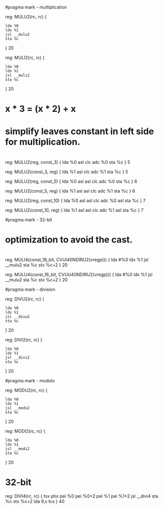 #pragma mark - multiplication

reg: MULU2(rc, rc) {

    lda %0
    ldx %1
    jsl __mulu2
    sta %c
} 20


reg: MULI2(rc, rc) {

    lda %0
    ldx %1
    jsl __muli2
    sta %c
} 20


# x * 3 = (x * 2) + x
#
# simplify leaves constant in left side for multiplication.
#
reg: MULU2(reg, const_3) {
    lda %0
    asl
    clc
    adc %0
    sta %c
} 5

reg: MULU2(const_3, reg) {
    lda %1
    asl
    clc
    adc %1
    sta %c
} 5

reg: MULU2(reg, const_5) {
    lda %0
    asl
    asl
    clc
    adc %0
    sta %c
} 6

reg: MULU2(const_5, reg) {
    lda %1
    asl
    asl
    clc
    adc %1
    sta %c
} 6

reg: MULU2(reg, const_10) {
    lda %0
    asl
    asl
    clc
    adc %0
    asl
    sta %c
} 7

reg: MULU2(const_10, reg) {
    lda %1
    asl
    asl
    clc
    adc %1
    asl
    sta %c
} 7

#pragma mark - 32-bit

#
# optimization to avoid the cast.
#
reg: MULI4(const_16_bit, CVUI4(INDIRU2(vregp))) {
    lda #%0
    ldx %1
    jsl __mulu2
    sta %c
    stx %c+2
} 20

reg: MULU4(const_16_bit, CVUU4(INDIRU2(vregp))) {
    lda #%0
    ldx %1
    jsl __mulu2
    sta %c
    stx %c+2
} 20


#pragma mark - division

reg: DIVU2(rc, rc) {

    lda %0
    ldx %1
    jsl __divu2
    sta %c
} 20

reg: DIVI2(rc, rc) {

    lda %0
    ldx %1
    jsl __divi2
    sta %c
} 20

#pragma mark - modulo

reg: MODU2(rc, rc) {

    lda %0
    ldx %1
    jsl __modu2
    sta %c
} 20

reg: MODI2(rc, rc) {

    lda %0
    ldx %1
    jsl __modi2
    sta %c
} 20




# 32-bit

reg: DIVI4(rc, rc) {
    tsx
    phx
    pei %0
    pei %0+2
    pei %1
    pei %1+2
    jsl __divi4
    sta %c
    stx %c+2
    lda 9,s
    tcs
} 40
